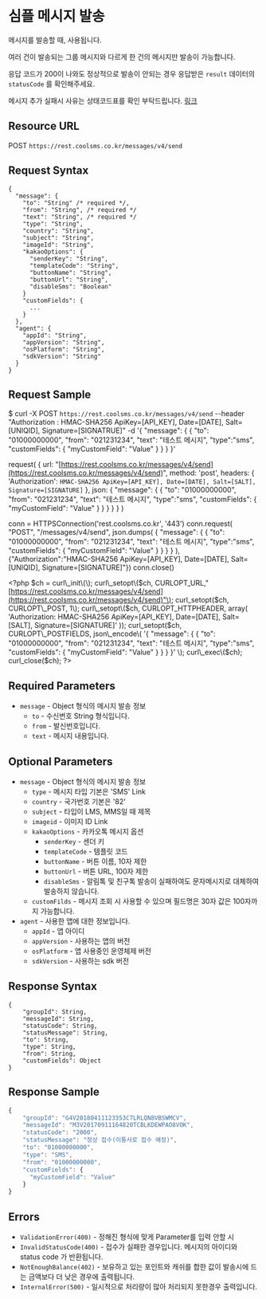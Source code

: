 # 심플 메시지 발송

메시지를 발송할 때, 사용됩니다.

여러 건이 발송되는 그룹 메시지와 다르게 한 건의 메시지만 발송이 가능합니다.

응답 코드가 200이 나와도 정상적으로 발송이 안되는 경우 응답받은 `result` 데이터의 `statusCode` 를 확인해주세요.

메시지 추가 실패시 사유는 상태코드표를 확인 부탁드립니다. [링크](https://docs.coolsms.co.kr/3.%20rest/messageStatusCode.html)

## Resource URL

POST `https://rest.coolsms.co.kr/messages/v4/send`

## Request Syntax

```text
{
  "message": {
    "to": "String" /* required */,
    "from": "String", /* required */
    "text": "String", /* required */
    "type": "String",
    "country": "String",
    "subject": "String",
    "imageId": "String",
    "kakaoOptions": {
      "senderKey": "String",
      "templateCode": "String",
      "buttonName": "String",
      "buttonUrl": "String",
      "disableSms": "Boolean"
    }
    "customFields": {
      ...
    }
  },
  "agent": {
    "appId": "String",
    "appVersion": "String",
    "osPlatform": "String",
    "sdkVersion": "String"
  }
}
```

## Request Sample

$ curl -X POST `https://rest.coolsms.co.kr/messages/v4/send`  --header "Authorization : HMAC-SHA256 ApiKey=\[API\_KEY\], Date=\[DATE\], Salt=\[UNIQID\], Signature=\[SIGNATRUE\]"  -d '{ "message": { { "to": "01000000000", "from": "021231234", "text": "테스트 메시지", "type":"sms", "customFields": { "myCustomField": "Value" } } } }'

request\( { url: "[https://rest.coolsms.co.kr/messages/v4/send](https://rest.coolsms.co.kr/messages/v4/send)", method: 'post', headers: { 'Authorization': `HMAC-SHA256 ApiKey=[API_KEY], Date=[DATE], Salt=[SALT], Signature=[SIGNATURE]` }, json: { "message": { { "to": "01000000000", "from": "021231234", "text": "테스트 메시지", "type":"sms", "customFields": { "myCustomField": "Value" } } } } } \)

conn = HTTPSConnection\('rest.coolsms.co.kr', '443'\) conn.request\( "POST", "/messages/v4/send", json.dumps\( { "message": { { "to": "01000000000", "from": "021231234", "text": "테스트 메시지", "type":"sms", "customFields": { "myCustomField": "Value" } } } } \), {"Authorization":"HMAC-SHA256 ApiKey=\[API\_KEY\], Date=\[DATE\], Salt=\[UNIQID\], Signature=\[SIGNATURE\]"}\) conn.close\(\)

&lt;?php $ch = curl\_init\(\); curl\_setopt\($ch, CURLOPT\_URL,"[https://rest.coolsms.co.kr/messages/v4/send](https://rest.coolsms.co.kr/messages/v4/send)"\); curl\_setopt\($ch, CURLOPT\_POST, 1\); curl\_setopt\($ch, CURLOPT\_HTTPHEADER, array\( 'Authorization: HMAC-SHA256 ApiKey=\[API\_KEY\], Date=\[DATE\], Salt=\[SALT\], Signature=\[SIGNATURE\]' \)\); curl\_setopt\($ch, CURLOPT\_POSTFIELDS, json\_encode\( '{ "message": { { "to": "01000000000", "from": "021231234", "text": "테스트 메시지", "type":"sms", "customFields": { "myCustomField": "Value" } } } }' \); curl\_exec\($ch\); curl\_close\($ch\); ?&gt;

## Required Parameters

* `message` - Object 형식의 메시지 발송 정보
  * `to` - 수신번호 String 형식입니다.
  * `from` - 발신번호입니다.
  * `text` - 메시지 내용입니다.

## Optional Parameters

* `message` - Object 형식의 메시지 발송 정보
  * `type` - 메시지 타입 기본은 'SMS' Link
  * `country` - 국가번호 기본은 '82'
  * `subject` - 타입이 LMS, MMS일 때 제목
  * `imageid` - 이미지 ID Link
  * `kakaoOptions` - 카카오톡 메시지 옵션
    * `senderKey` - 센더 키
    * `templateCode` - 템플릿 코드
    * `buttonName` - 버튼 이름, 10자 제한
    * `buttonUrl` - 버튼 URL, 100자 제한
    * `disableSms` - 알림톡 및 친구톡 발송이 실패하여도 문자메시지로 대체하여 발송하지 않습니다.
  * `customFilds` - 메시지 조회 시 사용할 수 있으며 필드명은 30자 값은 100자까지 가능합니다.
* `agent` - 사용한 앱에 대한 정보입니다.
  * `appId` - 앱 아이디
  * `appVersion` - 사용하는 앱의 버전
  * `osPlatform` - 앱 사용중인 운영체제 버전
  * `sdkVersion` - 사용하는 sdk 버전

## Response Syntax

```text
{
    "groupId": String,
    "messageId": String,
    "statusCode": String,
    "statusMessage": String,
    "to": String,
    "type": String,
    "from": String,
    "customFields": Object
}
```

## Response Sample

```javascript
{
    "groupId": "G4V20180411123353C7LRLQN8VBSWMCV",
    "messageId": "M3V20170911164820TCBLKDEWPAO8VOK",
    "statusCode": "2000",            
    "statusMessage": "정상 접수(이통사로 접수 예정)",
    "to": "01000000000",
    "type": "SMS",
    "from": "01000000000",
    "customFields": {
      "myCustomField": "Value"
    }
}
```

## Errors

* `ValidationError(400)` - 정해진 형식에 맞게 Parameter를 입력 안할 시
* `InvalidStatusCode(400)` - 접수가 실패한 경우입니다. 메시지의 아이디와 status code 가 반환됩니다.
* `NotEnoughBalance(402)` - 보유하고 있는 포인트와 캐쉬를 합한 값이 발송시에 드는 금액보다 더 낮은 경우에 출력됩니다.
* `InternalError(500)` - 일시적으로 처리량이 많아 처리되지 못한경우 출력입니다.

